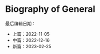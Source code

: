 # Biography of General
<p>最后编辑日期：</p>
<ul>
    <li>上篇：<time datetime="2022-11-05">2022-11-05</time></li>
    <li>中篇：<time datetime="2022-12-16">2022-12-16</time></li>
    <li>新篇：<time datetime="2023-02-25">2023-02-25</time></li>
</ul>